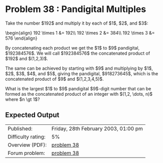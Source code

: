 # Problem 38 : Pandigital Multiples

<p>Take the number $192$ and multiply it by each of $1$, $2$, and $3$:</p>
\begin{align}
192 \times 1 &amp;= 192\\
192 \times 2 &amp;= 384\\
192 \times 3 &amp;= 576
\end{align}
<p>By concatenating each product we get the $1$ to $9$ pandigital, $192384576$. We will call $192384576$ the concatenated product of $192$ and $(1,2,3)$.</p>
<p>The same can be achieved by starting with $9$ and multiplying by $1$, $2$, $3$, $4$, and $5$, giving the pandigital, $918273645$, which is the concatenated product of $9$ and $(1,2,3,4,5)$.</p>
<p>What is the largest $1$ to $9$ pandigital $9$-digit number that can be formed as the concatenated product of an integer with $(1,2, \dots, n)$ where $n \gt 1$?</p>


## Expected Output

|                    |                                                   |
|--------------------|---------------------------------------------------|
| Published:         | Friday, 28th February 2003, 01:00 pm              |
| Difficulty rating: | 5%                                                |
| Overview (PDF):    | [problem 38](./038_overview.pdf)                  |
| Forum problem:     | [problem 38](https://projecteuler.net/thread=38)  |
 
